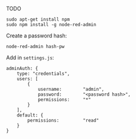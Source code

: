 TODO

```
sudo apt-get install npm
sudo npm install -g node-red-admin
```

Create a password hash:

```
node-red-admin hash-pw
```

Add in `settings.js`:

```
adminAuth: {
    type: "credentials",
    users: [
        {
            username:        "admin",
            password:        "<password hash>",
            permissions:     "*"
        }
    ],
    default: {
        permissions:         "read"
    }
}
```